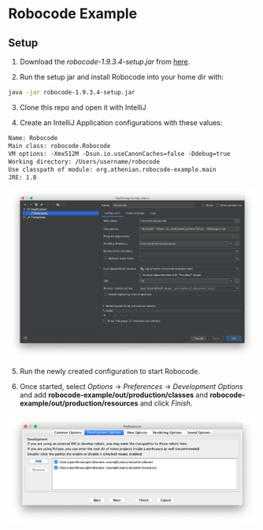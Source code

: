 # Robocode Example

## Setup
1) Download the *robocode-1.9.3.4-setup.jar* from [here](https://sourceforge.net/projects/robocode/files/).

2) Run the setup jar and install Robocode into your home dir with:

```bash
java -jar robocode-1.9.3.4-setup.jar
```

3) Clone this repo and open it with IntelliJ

4) Create an IntelliJ Application configurations with these values:

```
Name: Robocode
Main class: robocode.Robocode
VM options: -Xmx512M -Dsun.io.useCanonCaches=false -Ddebug=true
Working directory: /Users/username/robocode 
Use classpath of module: org.athenian.robocode-example.main
JRE: 1.8
```

![Robocode Configuration](docs/configuration.jpg)

5) Run the newly created configuration to start Robocode.

6) Once started, select *Options* -> *Preferences* -> *Development Options* and
add **robocode-example/out/production/classes** and **robocode-example/out/production/resources**
and click *Finish*.

![Preferences](docs/preferences.jpg)
